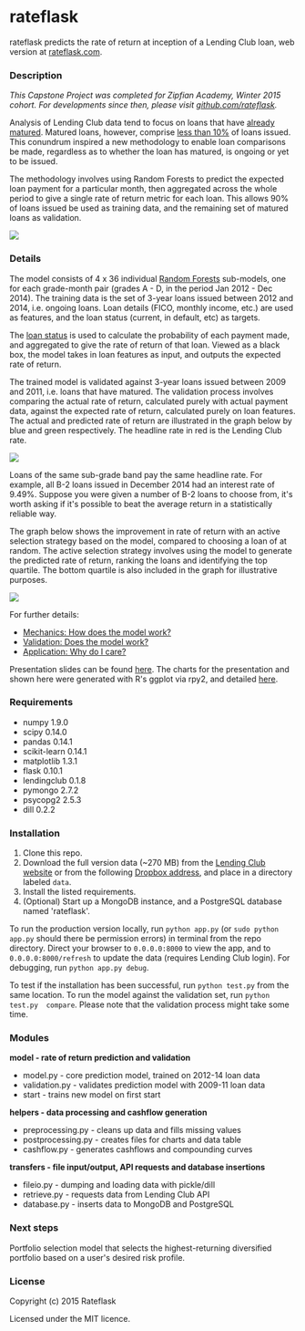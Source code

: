 rateflask
========

rateflask predicts the rate of return at inception of a Lending Club loan, web 
version at [rateflask.com][rateflask.com].

### Description

*This Capstone Project was completed for Zipfian Academy, Winter 2015 cohort. For developments since then, please visit [github.com/rateflask][github.com/rateflask].*

Analysis of Lending Club data tend to focus on loans that have 
[already matured][already matured]. Matured loans, however, comprise 
[less than 10%][less than 10%] of loans issued. This conundrum inspired a new 
methodology to enable loan comparisons be made, regardless as to whether the 
loan has matured, is ongoing or yet to be issued.

The methodology involves using Random Forests to predict the expected loan 
payment for a particular month, then aggregated across the whole period to give 
a single rate of return metric for each loan. This allows 90% of loans issued be 
used as training data, and the remaining set of matured loans as validation.

![][issuance]

### Details

The model consists of 4 x 36 individual [Random Forests][Random Forests] 
sub-models, one for each grade-month pair (grades A - D, in the period Jan 
2012 - Dec 2014). The training data is the set of 3-year loans issued between 
2012 and 2014, i.e. ongoing loans. Loan details (FICO, monthly income, etc.) are 
used as features, and the loan status (current, in default, etc) as targets.

The [loan status][loan status] is used to calculate the probability of each 
payment made, and aggregated to give the rate of return of that loan. Viewed as 
a black box, the model takes in loan features as input, and outputs the expected 
rate of return.

The trained model is validated against 3-year loans issued between 2009 and
2011, i.e. loans that have matured. The validation process involves comparing 
the actual rate of return, calculated purely with actual payment data, against
the expected rate of return, calculated purely on loan features. The actual and 
predicted rate of return are illustrated in the graph below by blue and green
respectively. The headline rate in red is the Lending Club rate.

![][compare]

Loans of the same sub-grade band pay the same headline rate. For example, all
B-2 loans issued in December 2014 had an interest rate of 9.49%. Suppose you were
given a number of B-2 loans to choose from, it's worth asking if it's possible
to beat the average return in a statistically reliable way.

The graph below shows the improvement in rate of return with an active selection
strategy based on the model, compared to choosing a loan of at random. The 
active selection strategy involves using the model to generate the predicted 
rate of return, ranking the loans and identifying the top quartile. The bottom 
quartile is also included in the graph for illustrative purposes.

![][quartile]

For further details:
* [Mechanics: How does the model work?][mechanics]
* [Validation: Does the model work?][validation]
* [Application: Why do I care?][application]

Presentation slides can be found [here][presentation]. The charts for the 
presentation and shown here were generated with R's ggplot via rpy2, and 
detailed [here][charts].

### Requirements
* numpy 1.9.0
* scipy 0.14.0
* pandas 0.14.1
* scikit-learn 0.14.1
* matplotlib 1.3.1
* flask 0.10.1
* lendingclub 0.1.8
* pymongo 2.7.2
* psycopg2 2.5.3
* dill 0.2.2

### Installation
1. Clone this repo.
2. Download the full version data (~270 MB) from the 
[Lending Club website][Lending Club website] or from the following 
[Dropbox address][Dropbox address], and place in a directory labeled `data`.
3. Install the listed requirements.
4. (Optional) Start up a MongoDB instance, and a PostgreSQL database named 
'rateflask'.

To run the production version locally, run `python app.py` (or `sudo python 
app.py` should there be permission errors) in terminal from the repo directory.
Direct your browser to `0.0.0.0:8000` to view the app, and to 
`0.0.0.0:8000/refresh` to update the data (requires Lending Club login). For 
debugging, run `python app.py debug`.

To test if the installation has been successful, run `python test.py` from the 
same location. To run the model against the validation set, run `python test.py 
compare`. Please note that the validation process might take some time.

### Modules

**model - rate of return prediction and validation**
* model.py - core prediction model, trained on 2012-14 loan data
* validation.py - validates prediction model with 2009-11 loan data
* start - trains new model on first start

**helpers - data processing and cashflow generation**
* preprocessing.py - cleans up data and fills missing values
* postprocessing.py - creates files for charts and data table
* cashflow.py - generates cashflows and compounding curves

**transfers - file input/output, API requests and database insertions**
* fileio.py - dumping and loading data with pickle/dill
* retrieve.py - requests data from Lending Club API
* database.py - inserts data to MongoDB and PostgreSQL

### Next steps

Portfolio selection model that selects the highest-returning diversified 
portfolio based on a user's desired risk profile.

### License

Copyright (c) 2015 Rateflask

Licensed under the MIT licence.


<!-- links -->

[rateflask.com]: http://www.rateflask.com

[github.com/rateflask]: https://github.com/rateflask
[already matured]: https://www.lendingrobot.com/#/resources/charts
[less than 10%]: https://www.lendingclub.com/info/statistics.action
[issuance]: static/images/issuance.png

[Random Forests]: http://en.wikipedia.org/wiki/Random_forest
[loan status]: https://www.lendingclub.com/info/demand-and-credit-profile.action
[compare]: static/images/compare.png
[charts]: http://nbviewer.ipython.org/github/savarin/rateflask/blob/master/notebooks/charts.ipynb
[quartile]: static/images/quartile.png

[mechanics]: http://nbviewer.ipython.org/github/savarin/rateflask/blob/master/notebooks/mechanics.ipynb
[validation]: http://nbviewer.ipython.org/github/savarin/rateflask/blob/master/notebooks/validation.ipynb
[application]: http://nbviewer.ipython.org/github/savarin/rateflask/blob/master/notebooks/application.ipynb
[presentation]: https://github.com/savarin/rateflask/blob/master/notebooks/presentation.pdf

[Lending Club website]: https://www.lendingclub.com/info/download-data.action
[Dropbox address]: https://www.dropbox.com/sh/pmwh81xl7bi5axv/AABSewOpldF2zdqr6JOP5lNha?dl=0